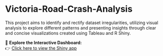 # Victoria-Road-Crash-Analysis

This project aims to identify and rectify dataset irregularities, utilizing visual analysis to explore different patterns and presenting insights through clear and concise visualizations created using Tableau and R Shiny.

🚗 **Explore the Interactive Dashboard:**  
👉 [Click here to view the Shiny app](https://dshetty.shinyapps.io/ExploringVicAccident/)
